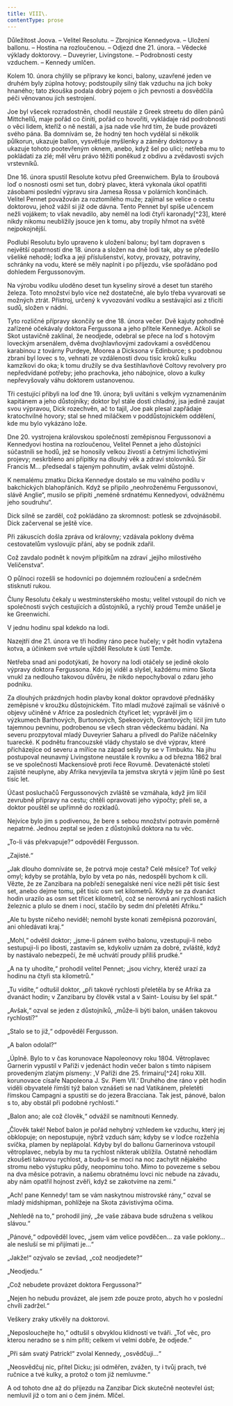 ```yaml
---
title: VIII\.
contentType: prose
---
```


<section>

Důležitost Joova. – Velitel Resolutu. – Zbrojnice Kennedyova. – Uložení ballonu. – Hostina na rozloučenou. – Odjezd dne 21. února. – Vědecké výklady doktorovy. – Duveyrier, Livingstone. – Podrobnosti cesty vzduchem. – Kennedy umlčen.

Kolem 10. února chýlily se přípravy ke konci, balony, uzavřené jeden ve druhém byly zúplna hotovy; podstoupily silný tlak vzduchu na jich boky hnaného; tato zkouška podala dobrý pojem o jich pevnosti a dosvědčila péči věnovanou jich sestrojení.

Joe byl všecek rozradostněn, chodil neustále z Greek streetu do dílen pánů Mittchellů, maje pořád co činiti, pořád co hovořiti, vykládaje rád podrobnosti o věci lidem, kteříž o ně nestáli, a jsa nade vše hrd tím, že bude provázeti svého pána. Ba domnívám se, že hodný ten hoch vydělal si několik půlkorun, ukazuje ballon, vysvětluje myšlenky a záměry doktorovy a ukazuje tohoto pootevřeným oknem, anebo, když šel po ulici; netřeba mu to pokládati za zlé; měl věru právo těžiti poněkud z obdivu a zvědavosti svých vrstevníků.

Dne 16. února spustil Resolute kotvu před Greenwichem. Byla to šroubová loď o nosnosti osmi set tun, dobrý plavec, která vykonala úkol opatřiti zásobami poslední výpravu sira Jamesa Rossa v polárních končinách. Velitel Pennet považován za roztomilého muže; zajímal se velice o cestu doktorovu, jehož vážil si již ode dávna. Tento Pennet byl spíše učencem nežli vojákem; to však nevadilo, aby neměl na lodi čtyři karonady[^23], které nikdy nikomu neublížily jsouce jen k tomu, aby tropily hřmot na světě nejpokojnější.

Podlubí Resolutu bylo upraveno k uložení balonu; byl tam dopraven s největší opatrností dne 18. února a složen na dně lodi tak, aby se předešlo všeliké nehodě; loďka a její příslušenství, kotvy, provazy, potraviny, schránky na vodu, které se měly naplnit i po příjezdu, vše spořádáno pod dohledem Fergussonovým.

Na výrobu vodíku uloděno deset tun kyseliny sírové a deset tun starého železa. Toto množství bylo více než dostatečné, ale bylo třeba vyvarovati se možných ztrát. Přístroj, určený k vyvozování vodíku a sestávající asi z třicíti sudů, složen v nádni.

Tyto rozličné přípravy skončily se dne 18. února večer. Dvě kajuty pohodlně zařízené očekávaly doktora Fergussona a jeho přítele Kennedye. Ačkoli se Skot ustavičně zaklínal, že neodjede, odebral se přece na loď s hotovým loveckým arsenálem, dvěma dvojhlavňovými zadovkami a osvědčenou karabinou z továrny Purdeye, Moorea a Dicksona v Edinburce; s podobnou zbraní byl lovec s to, vehnati ze vzdálenosti dvou tisíc kroků kulku kamzíkovi do oka; k tomu družily se dva šestihlavňové Coltovy revolvery pro nepředvídané potřeby; jeho prachovka, jeho nábojnice, olovo a kulky nepřevyšovaly váhu doktorem ustanovenou.

Tři cestující přibyli na loď dne 19. února; byli uvítáni s velkým vyznamenáním kapitánem a jeho důstojníky; doktor byl stále dosti chladný, jsa jedině zaujat svou výpravou, Dick rozechvěn, ač to tajil, Joe pak plesal zapřádaje kratochvilné hovory; stal se hned miláčkem v poddůstojnickém oddělení, kde mu bylo vykázáno lože.

Dne 20. vystrojena královskou společností zeměpisnou Fergussonovi a Kennedyovi hostina na rozloučenou, Velitel Pennet a jeho důstojníci súčastnili se hodů, jež se honosily velkou živostí a četnými lichotivými projevy; neskrbleno ani přípitky na dlouhý věk a zdraví stolovníků. Sir Francis M… předsedal s tajeným pohnutím, avšak velmi důstojně.

K nemalému zmatku Dicka Kennedye dostalo se mu valného podílu v bakchických blahopřáních. Když se připilo „neohroženému Fergussonovi, slávě Anglie“, musilo se připíti „neméně srdnatému Kennedyovi, odvážnému jeho soudruhu“.

Dick silně se zarděl, což pokládáno za skromnost: potlesk se zdvojnásobil. Dick začervenal se ještě více.

Při zákuscích došla zpráva od královny; vzdávala poklony dvěma cestovatelům vyslovujíc přání, aby se podnik zdařil.

Což zavdalo podnět k novým přípitkům na zdraví „jejího milostivého Veličenstva“.

O půlnoci rozešli se hodovníci po dojemném rozloučení a srdečném stisknutí rukou.

Čluny Resolutu čekaly u westminsterského mostu; velitel vstoupil do nich ve společnosti svých cestujících a důstojníků, a rychlý proud Temže unášel je ke Greenwichi.

V jednu hodinu spal kdekdo na lodi.

Nazejtří dne 21. února ve tři hodiny ráno pece hučely; v pět hodin vytažena kotva, a účinkem své vrtule ujížděl Resolute k ústí Temže.

Netřeba snad ani podotýkati, že hovory na lodi otáčely se jedině okolo výpravy doktora Fergussona. Kdo jej viděl a slyšel, každému mimo Skota vnukl za nedlouho takovou důvěru, že nikdo nepochyboval o zdaru jeho podniku.

Za dlouhých prázdných hodin plavby konal doktor opravdové přednášky zeměpisné v kroužku důstojnickém. Tito mladí mužové zajímali se vášnivě o objevy učiněné v Africe za posledních čtyřicet let; vyprávěl jim o výzkumech Barthových, Burtonových, Spekeových, Grantových; líčil jim tuto tajemnou pevninu, podrobenou se všech stran vědeckému bádání. Na severu prozpytoval mladý Duveyrier Saharu a přivedl do Paříže náčelníky tuarecké. K podnětu francouzské vlády chystalo se dvé výprav, které přicházejíce od severu a míříce na západ sešly by se v Timbuktu. Na jihu postupoval neunavný Livingstone neustále k rovníku a od března 1862 bral se ve společnosti Mackensiově proti řece Rovumě. Devatenácté století zajisté neuplyne, aby Afrika nevyjevila ta jemstva skrytá v jejím lůně po šest tisíc let.

Účast posluchačů Fergussonových zvláště se vzmáhala, když jim líčil zevrubně přípravy na cestu; chtěli opravovati jeho výpočty; přeli se, a doktor pouštěl se upřímně do rozkladů.

Nejvíce bylo jim s podivenou, že bere s sebou množství potravin poměrně nepatrné. Jednou zeptal se jeden z důstojníků doktora na tu věc.

„To-li vás překvapuje?“ odpověděl Fergusson.

„Zajisté.“

„Jak dlouho domníváte se, že potrvá moje cesta? Celé měsíce? Toť velký omyl; kdyby se protáhla, bylo by veta po nás, nedospěli bychom k cíli. Vězte, že ze Zanzibara na pobřeží senegalské není více nežli pět tisíc šest set, anebo dejme tomu, pět tisíc osm set kilometrů. Kdyby se za dvanáct hodin urazilo as osm set třicet kilometrů, což se nerovná ani rychlosti našich železnic a plulo se dnem i nocí, stačilo by sedm dní přeletěti Afriku.“

„Ale tu byste ničeho neviděl; nemohl byste konati zeměpisná pozorování, ani ohledávati kraj.“

„Mohl,“ odvětil doktor; „jsme-li pánem svého balonu, vzestupuji-li nebo sestupuji-li po libosti, zastavím se, kdykoliv uznám za dobré, zvláště, když by nastávalo nebezpečí, že mě uchvátí proudy příliš prudké.“

„A na ty uhodíte,“ prohodil velitel Pennet; „jsou vichry, kteréž urazí za hodinu na čtyři sta kilometrů.“

„Tu vidíte,“ odtušil doktor, „při takové rychlosti přeletěla by se Afrika za dvanáct hodin; v Zanzibaru by člověk vstal a v Saint- Louisu by šel spát.“

„Avšak,“ ozval se jeden z důstojníků, „může-li býti balon, unášen takovou rychlostí?“

„Stalo se to již,“ odpověděl Fergusson.

„A balon odolal?“

„Úplně. Bylo to v čas korunovace Napoleonovy roku 1804. Větroplavec Garnerin vypustil v Paříži v jedenáct hodin večer balon s tímto nápisem provedeným zlatým písmeny: ,V Paříži dne 25. frimairu[^24] roku XIII. korunovace císaře Napoleona J. Sv. Piem VII.‘ Druhého dne ráno v pět hodin viděli obyvatelé římští týž balon vznášeti se nad Vatikánem, přeletěti římskou Campagni a spustiti se do jezera Bracciana. Tak jest, pánové, balon s to, aby obstál při podobné rychlosti.“

„Balon ano; ale což člověk,“ odvážil se namítnouti Kennedy.

„Člověk také! Neboť balon je pořád nehybný vzhledem ke vzduchu, který jej obklopuje; on nepostupuje, nýbrž vzduch sám; kdyby se v loďce rozžehla svíčka, plamen by neplápolal. Kdyby byl do ballonu Garnerinova vstoupil větroplavec, nebyla by mu ta rychlost nikterak ublížila. Ostatně nehodlám zkoušeti takovou rychlost, a budu-li se moci na noc zachytit nějakého stromu nebo výstupku půdy, neopominu toho. Mimo to povezeme s sebou na dva měsíce potravin, a našemu obratnému lovci nic nebude na závadu, aby nám opatřil hojnost zvěři, když se zakotvíme na zemi.“

„Ach! pane Kennedy! tam se vám naskytnou mistrovské rány,“ ozval se mladý midshipman, pohlížeje na Skota závistivýma očima.

„Nehledě na to,“ prohodil jiný, „že vaše zábava bude sdružena s velikou slávou.“

„Pánové,“ odpověděl lovec, „jsem vám velice povděčen… za vaše poklony… ale nesluší se mi přijímati je…“

„Jakže!“ ozývalo se zevšad, „což neodjedete?“

„Neodjedu.“

„Což nebudete provázet doktora Fergussona?“

„Nejen ho nebudu provázet, ale jsem zde pouze proto, abych ho v poslední chvíli zadržel.“

Veškery zraky utkvěly na doktorovi.

„Neposlouchejte ho,“ odtušil s obvyklou klidností ve tváři. „Toť věc, pro kterou neradno se s ním příti; celkem ví velmi dobře, že odjede.“

„Při sám svatý Patrick!“ zvolal Kennedy, „osvědčuji…“

„Neosvědčuj nic, přítel Dicku; jsi odměřen, zvážen, ty i tvůj prach, tvé ručnice a tvé kulky, a protož o tom již nemluvme.“

A od tohoto dne až do příjezdu na Zanzibar Dick skutečně neotevřel úst; nemluvil již o tom ani o čem jiném. Mlčel.

</section>
